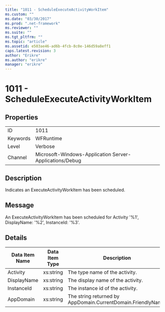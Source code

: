 ```yaml
---
title: "1011 - ScheduleExecuteActivityWorkItem"
ms.custom: ""
ms.date: "03/30/2017"
ms.prod: ".net-framework"
ms.reviewer: ""
ms.suite: ""
ms.tgt_pltfrm: ""
ms.topic: "article"
ms.assetid: e503ae46-ad6b-4fcb-8c0e-146d59a8eff1
caps.latest.revision: 3
author: "Erikre"
ms.author: "erikre"
manager: "erikre"
---
```

# 1011 - ScheduleExecuteActivityWorkItem
## Properties  
  
|||  
|-|-|  
|ID|1011|  
|Keywords|WFRuntime|  
|Level|Verbose|  
|Channel|Microsoft-Windows-Application Server-Applications/Debug|  
  
## Description  
 Indicates an ExecuteActivityWorkItem has been scheduled.  
  
## Message  
 An ExecuteActivityWorkItem has been scheduled for Activity '%1', DisplayName: '%2', InstanceId: '%3'.  
  
## Details  
  
|Data Item Name|Data Item Type|Description|  
|--------------------|--------------------|-----------------|  
|Activity|xs:string|The type name of the activity.|  
|DisplayName|xs:string|The display name of the activity.|  
|InstanceId|xs:string|The instance id of the activity.|  
|AppDomain|xs:string|The string returned by AppDomain.CurrentDomain.FriendlyName.|
